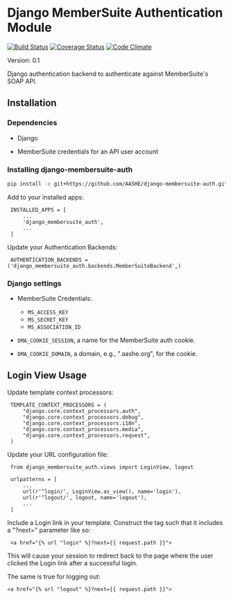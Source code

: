 # Django MemberSuite Authentication Module

[![Build Status](https://travis-ci.org/AASHE/django-membersuite-auth.svg)](https://travis-ci.org/AASHE/django-membersuite-auth)
[![Coverage Status](https://coveralls.io/repos/AASHE/django-membersuite-auth/badge.svg)](https://coveralls.io/github/AASHE/django-membersuite-auth)
[![Code Climate](https://codeclimate.com/github/AASHE/django-membersuite-auth/badges/gpa.svg)](https://codeclimate.com/github/AASHE/django-membersuite-auth)

Version: 0.1

Django authentication backend to authenticate against MemberSuite's
SOAP API.

## Installation

### Dependencies

- Django

- MemberSuite credentials for an API user account


### Installing django-membersuite-auth

```bash
pip install -e git+https://github.com/AASHE/django-membersuite-auth.git#egg=django-membersuite-auth-dev
````

Add to your installed apps:

     INSTALLED_APPS = [
         ...
         'django_membersuite_auth',
         ...
     ]

Update your Authentication Backends:

     AUTHENTICATION_BACKENDS = ('django_membersuite_auth.backends.MemberSuiteBackend',)


### Django settings

- MemberSuite Credentials:

    - `MS_ACCESS_KEY`
    - `MS_SECRET_KEY`
    - `MS_ASSOCIATION_ID`

- `DMA_COOKIE_SESSION`, a name for the MemberSuite auth cookie.

- `DMA_COOKIE_DOMAIN`, a domain, e.g., ".aashe.org", for the cookie.


## Login View Usage

Update template context processors:

     TEMPLATE_CONTEXT_PROCESSORS = (
         "django.core.context_processors.auth",
         "django.core.context_processors.debug",
         "django.core.context_processors.i18n",
         "django.core.context_processors.media",
         "django.core.context_processors.request",
     )

Update your URL configuration file:

     from django_membersuite_auth.views import LoginView, logout

     urlpatterns = [
         ...
         url(r'^login/', LoginView.as_view(), name='login'),
         url(r'^logout/', logout, name='logout'),
         ...
     ]

Include a Login link in your template. Construct the <a> tag such that
it includes a "?next=" parameter like so:

     <a href="{% url "login" %}?next={{ request.path }}">

This will cause your session to redirect back to the page where the
user clicked the Login link after a successful login.

The same is true for logging out:

    <a href="{% url "logout" %}?next={{ request.path }}">
